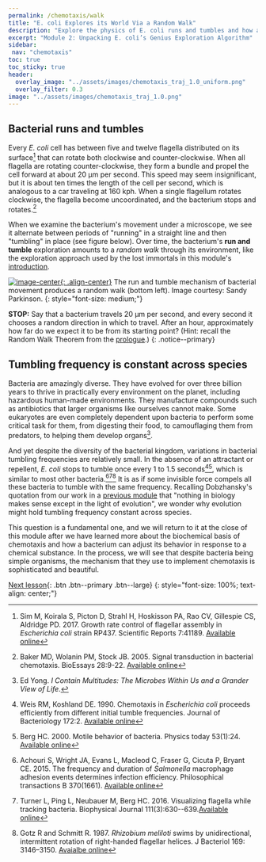 ```yaml
---
permalink: /chemotaxis/walk
title: "E. coli Explores its World Via a Random Walk"
description: "Explore the physics of E. coli runs and tumbles and how a constant tumbling rate powers an efficient exploratory random walk."
excerpt: "Module 2: Unpacking E. coli’s Genius Exploration Algorithm"
sidebar:
 nav: "chemotaxis"
toc: true
toc_sticky: true
header:
  overlay_image: "../assets/images/chemotaxis_traj_1.0_uniform.png"
  overlay_filter: 0.3
image: "../assets/images/chemotaxis_traj_1.0.png"
---
```


## Bacterial runs and tumbles

Every *E. coli* cell has between five and twelve flagella distributed on its surface[^Sim2017] that can rotate both clockwise and counter-clockwise. When all flagella are rotating counter-clockwise, they form a bundle and propel the cell forward at about 20 µm per second. This speed may seem insignificant, but it is about ten times the length of the cell per second, which is analogous to a car traveling at 160 kph. When a single flagellum rotates clockwise, the flagella become uncoordinated, and the bacterium stops and rotates.[^Baker2005]

When we examine the bacterium's movement under a microscope, we see it alternate between periods of "running" in a straight line and then "tumbling" in place (see figure below). Over time, the bacterium's **run and tumble** exploration amounts to a *random walk* through its environment, like the exploration approach used by the lost immortals in this module's [introduction](home).

[![image-center](../assets/images/600px/chemotaxis_intro_runtumble.png){: .align-center}](../assets/images/chemotaxis_intro_runtumble.png)
The run and tumble mechanism of bacterial movement produces a random walk (bottom left). Image courtesy: Sandy Parkinson.
{: style="font-size: medium;"}

**STOP:** Say that a bacterium travels 20 µm per second, and every second it chooses a random direction in which to travel.  After an hour, approximately how far do we expect it to be from its starting point? (Hint: recall the Random Walk Theorem from the [prologue](../prologue/random_walk).)
{: .notice--primary}


## Tumbling frequency is constant across species

Bacteria are amazingly diverse. They have evolved for over three billion years to thrive in practically every environment on the planet, including hazardous human-made environments. They manufacture compounds such as antibiotics that larger organisms like ourselves cannot make. Some eukaryotes are even completely dependent upon bacteria to perform some critical task for them, from digesting their food, to camouflaging them from predators, to helping them develop organs[^Yong2016].

And yet despite the diversity of the bacterial kingdom, variations in bacterial tumbling frequencies are relatively small. In the absence of an attractant or repellent, *E. coli* stops to tumble once every 1 to 1.5 seconds[^Weis1990][^Berg2000], which is similar to most other bacteria.[^Achouri2015][^Turner2016][^Gotz1987] It is as if some invisible force compels all these bacteria to tumble with the same frequency. Recalling Dobzhansky's quotation from our work in a [previous module](../motifs/nar) that "nothing in biology makes sense except in the light of evolution", we wonder why evolution might hold tumbling frequency constant across species.

This question is a fundamental one, and we will return to it at the close of this module after we have learned more about the biochemical basis of chemotaxis and how a bacterium can adjust its behavior in response to a chemical substance. In the process, we will see that despite bacteria being simple organisms, the mechanism that they use to implement chemotaxis is sophisticated and beautiful.

[Next lesson](signal){: .btn .btn--primary .btn--large}
{: style="font-size: 100%; text-align: center;"}

[^Pierucci1978]: Pierucci O. 1978. Dimensions of *Escherichia coli* at various growth rates: Model of envelope growth. Journal of Bacteriology 135(2):559-574. [Available online](https://jb.asm.org/content/jb/135/2/559.full.pdf)

[^Sim2017]: Sim M, Koirala S, Picton D, Strahl H, Hoskisson PA, Rao CV, Gillespie CS, Aldridge PD. 2017. Growth rate control of flagellar assembly in *Escherichia coli* strain RP437. Scientific Reports 7:41189. [Available online](https://www.nature.com/articles/srep41189.)

[^Baker2005]: Baker MD, Wolanin PM, Stock JB. 2005. Signal transduction in bacterial chemotaxis. BioEssays 28:9-22. [Available online](https://pubmed.ncbi.nlm.nih.gov/16369945/)

[^Weis1990]: Weis RM, Koshland DE. 1990. Chemotaxis in *Escherichia coli* proceeds efficiently from different initial tumble frequencies. Journal of Bacteriology 172:2. [Available online](https://jb.asm.org/content/jb/172/2/1099.full.pdf)

[^Berg2000]: Berg HC. 2000. Motile behavior of bacteria. Physics today 53(1):24. [Available online](https://physicstoday.scitation.org/doi/pdf/10.1063/1.882934)

[^Achouri2015]: Achouri S, Wright JA, Evans L, Macleod C, Fraser G, Cicuta P, Bryant CE. 2015. The frequency and duration of *Salmonella* macrophage adhesion events determines infection efficiency. Philosophical transactions B 370(1661). [Available online](https://www.ncbi.nlm.nih.gov/pmc/articles/PMC4275903/)

[^Turner2016]: Turner L, Ping L, Neubauer M, Berg HC. 2016. Visualizing flagella while tracking bacteria. Biophysical Journal 111(3):630--639.[Available online](https://pubmed.ncbi.nlm.nih.gov/27508446/)

[^Parkinson2015]: Parkinson JS, Hazelbauer, Falke JJ. 2015. Signaling and sensory adaptation in *Escherichia coli* chemoreceptors: 2015 update. [Available online](https://www.sciencedirect.com/science/article/abs/pii/S0966842X15000578)

[^Yang2019]: Yang W, Cassidy CK, Ames P, Diebolder CA, Schulten K, Luthey-Schulten Z, Parkinson JS, Briegel A. 2019. *In situ* confomraitonal changes of the *Escherichia coli* serine chemoreceptor in different signaling states. mBio. [Available online](https://mbio.asm.org/content/10/4/e00973-19/article-info)

[^Saragosti2001]: Saragosti J, Calvez V, Bournaveas, N, Perthame B, Buguin A, Silberzan P. 2001. Directional persistence of chemotactic bacteria in a traveling concentration wave. PNAS. [Available online](https://www.pnas.org/content/pnas/108/39/16235.full.pdf)

[^Gotz1987]: Gotz R and Schmitt R. 1987. *Rhizobium meliloti* swims by unidirectional, intermittent rotation of right-handed flagellar helices. J Bacteriol 169: 3146–3150. [Avaialbe online](https://www.ncbi.nlm.nih.gov/pmc/articles/PMC212363/)

[^Lim2019]: Lim S, Guo XK, Boedicker JQ. 2019. Connecting single-cell properties to collective behavior in multiple wild isolates of the *Enterobacter cloacae* complex. PLoS ONE 14(4): e0214719. [Avaialbe online](https://doi.org/10.1371/journal.pone.0214719)

[^Rashid2019]: Rashid S, Long Z, Singh S, Kohram M, Vashistha H, Navlakha S, Salman H, Oltvai ZH, Bar-Joseph Z. 2019. Adjustment in tumbling rates improves bacterial chemotaxis on obstacle-laden terrains. PNAS 116(24):11770-11775. [Available online](https://www.pnas.org/content/116/24/11770)

[^Mitchell2005]: Mitchell JG, Kogure K. 2005. Bacterial motility: links to the environment and a driving force for microbial physics. FEMS Microbiol Ecol 55(2006):3–16. [Available online](https://academic.oup.com/femsec/article/55/1/3/554107)

[^Yong2016]: Ed Yong. *I Contain Multitudes: The Microbes Within Us and a Grander View of Life*.
